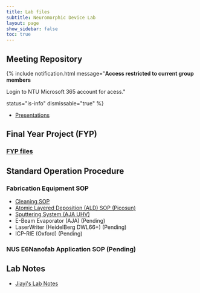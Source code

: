 ```yaml
---
title: Lab files
subtitle: Neuromorphic Device Lab
layout: page
show_sidebar: false
toc: true
---
```


## Meeting Repository

{% include notification.html
message="**Access restricted to current group members**

Login to NTU Microsoft 365 account for acess."

status="is-info"
dismissable="true" %}

* [Presentations](https://entuedu.sharepoint.com/:f:/r/teams/NeuromorphicDeviceLab/Shared%20Documents/Weekly%20Meeting?csf=1&web=1&e=CYi5pl)

## Final Year Project (FYP)

### [FYP files](https://entuedu.sharepoint.com/:f:/r/teams/NeuromorphicDeviceLab/Shared%20Documents/FYP?csf=1&web=1&e=FC8Qe9)

## Standard Operation Procedure

### Fabrication Equipment SOP
* [Cleaning SOP](https://entuedu-my.sharepoint.com/:w:/g/personal/jiayi004_e_ntu_edu_sg/EXj5aiJ5m79Bp3utOmFsnVcBs1eJl-rTWH-_bGgaTZR_eQ?e=kF8EBy)
* [Atomic Layered Deposition (ALD) SOP (Picosun)](https://entuedu-my.sharepoint.com/:w:/g/personal/jiayi004_e_ntu_edu_sg/EeNxK8Tk5OpCuLvlCPQ20sUBi52aAki9x0Q8tLiUH-GOeg?e=O6NZvs)
* [Sputtering System (AJA UHV)](https://entuedu-my.sharepoint.com/:w:/g/personal/jiayi004_e_ntu_edu_sg/ETQgwUvrFMpHimOwsNGLpFQBPGJGjVHCKVHdwrZcyAZbQA?e=5b5tgN)
* E-Beam Evaporator (AJA) (Pending)
* LaserWriter (HeidelBerg DWL66+) (Pending)
* ICP-RIE (Oxford) (Pending)

### NUS E6Nanofab Application SOP (Pending)


## Lab Notes

* [Jiayi's Lab Notes](https://entuedu-my.sharepoint.com/:f:/g/personal/jiayi004_e_ntu_edu_sg/EumpEeYTNK9Dk9fcg-wJW94Bsaks6iMKTj-WWTwdnTTlzA?e=rTeIOF)

